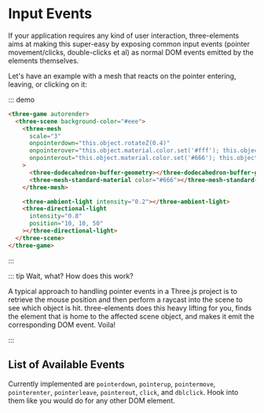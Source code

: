 # Input Events

If your application requires any kind of user interaction, three-elements aims at making this super-easy by exposing common input events (pointer movement/clicks, double-clicks et al) as normal DOM events emitted by the elements themselves.

Let's have an example with a mesh that reacts on the pointer entering, leaving, or clicking on it:

::: demo

```html
<three-game autorender>
  <three-scene background-color="#eee">
    <three-mesh
      scale="3"
      onpointerdown="this.object.rotateZ(0.4)"
      onpointerover="this.object.material.color.set('#fff'); this.object.scale.setScalar(4)"
      onpointerout="this.object.material.color.set('#666'); this.object.scale.setScalar(3)"
    >
      <three-dodecahedron-buffer-geometry></three-dodecahedron-buffer-geometry>
      <three-mesh-standard-material color="#666"></three-mesh-standard-material>
    </three-mesh>

    <three-ambient-light intensity="0.2"></three-ambient-light>
    <three-directional-light
      intensity="0.8"
      position="10, 10, 50"
    ></three-directional-light>
  </three-scene>
</three-game>
```

:::

::: tip Wait, what? How does this work?

A typical approach to handling pointer events in a Three.js project is to retrieve the mouse position and then perform a raycast into the scene to see which object is hit. three-elements does this heavy lifting for you, finds the element that is home to the affected scene object, and makes it emit the corresponding DOM event. Voila!

:::

## List of Available Events

Currently implemented are `pointerdown`, `pointerup`, `pointermove`, `pointerenter`, `pointerleave`, `pointerout`, `click`, and `dblclick`. Hook into them like you would do for any other DOM element.
